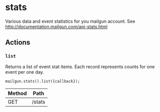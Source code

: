 # stats

Various data and event statistics for you mailgun account. See http://documentation.mailgun.com/api-stats.html

## Actions

### `list`

Returns a list of event stat items. Each record represents counts for one event per one day.

`mailgun.stats().list({callback});`

Method | Path
--- | ---
GET | /stats

